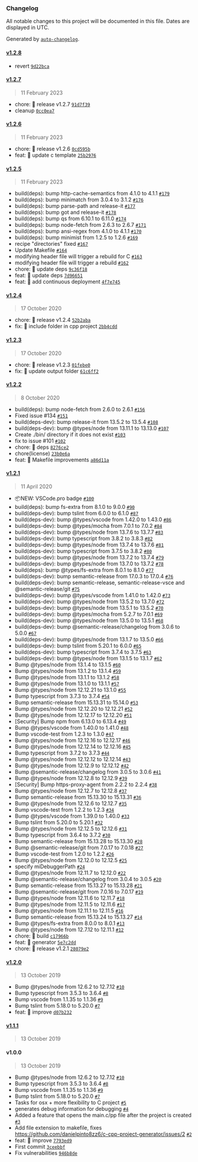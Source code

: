 ### Changelog

All notable changes to this project will be documented in this file. Dates are displayed in UTC.

Generated by [`auto-changelog`](https://github.com/CookPete/auto-changelog).

#### [v1.2.8](https://github.com/danielpinto8zz6/c-cpp-project-generator/compare/v1.2.7...v1.2.8)

- revert [`9d22bca`](https://github.com/danielpinto8zz6/c-cpp-project-generator/commit/9d22bca7c88655cca136de3fcb982bb89ee697cf)

#### [v1.2.7](https://github.com/danielpinto8zz6/c-cpp-project-generator/compare/v1.2.6...v1.2.7)

> 11 February 2023

- chore: 🤖 release v1.2.7 [`91d7f39`](https://github.com/danielpinto8zz6/c-cpp-project-generator/commit/91d7f39db5694ae47666883964e565d3a1ad0bea)
- cleanup [`0cc0ea7`](https://github.com/danielpinto8zz6/c-cpp-project-generator/commit/0cc0ea7f40c4c4fb60efdce1353c2a2080c6221b)

#### [v1.2.6](https://github.com/danielpinto8zz6/c-cpp-project-generator/compare/v1.2.5...v1.2.6)

> 11 February 2023

- chore: 🤖 release v1.2.6 [`0cd595b`](https://github.com/danielpinto8zz6/c-cpp-project-generator/commit/0cd595be058cbfc81fd5acb310992e81e8d3bc4c)
- feat: 🎸 update c template [`25b2976`](https://github.com/danielpinto8zz6/c-cpp-project-generator/commit/25b297634fbfa9a29d67f239eed6dcbc06f3bbaa)

#### [v1.2.5](https://github.com/danielpinto8zz6/c-cpp-project-generator/compare/v1.2.4...v1.2.5)

> 11 February 2023

- build(deps): bump http-cache-semantics from 4.1.0 to 4.1.1 [`#179`](https://github.com/danielpinto8zz6/c-cpp-project-generator/pull/179)
- build(deps): bump minimatch from 3.0.4 to 3.1.2 [`#176`](https://github.com/danielpinto8zz6/c-cpp-project-generator/pull/176)
- build(deps): bump parse-path and release-it [`#177`](https://github.com/danielpinto8zz6/c-cpp-project-generator/pull/177)
- build(deps): bump got and release-it [`#178`](https://github.com/danielpinto8zz6/c-cpp-project-generator/pull/178)
- build(deps): bump qs from 6.10.1 to 6.11.0 [`#174`](https://github.com/danielpinto8zz6/c-cpp-project-generator/pull/174)
- build(deps): bump node-fetch from 2.6.3 to 2.6.7 [`#171`](https://github.com/danielpinto8zz6/c-cpp-project-generator/pull/171)
- build(deps): bump ansi-regex from 4.1.0 to 4.1.1 [`#170`](https://github.com/danielpinto8zz6/c-cpp-project-generator/pull/170)
- build(deps): bump minimist from 1.2.5 to 1.2.6 [`#169`](https://github.com/danielpinto8zz6/c-cpp-project-generator/pull/169)
- recipe "directories" fixed [`#167`](https://github.com/danielpinto8zz6/c-cpp-project-generator/pull/167)
- Update Makefile [`#164`](https://github.com/danielpinto8zz6/c-cpp-project-generator/pull/164)
- modifying header file will trigger a rebuild for C [`#163`](https://github.com/danielpinto8zz6/c-cpp-project-generator/pull/163)
- modifying header file will trigger a rebuild [`#162`](https://github.com/danielpinto8zz6/c-cpp-project-generator/pull/162)
- chore: 🤖 update deps [`9c36f18`](https://github.com/danielpinto8zz6/c-cpp-project-generator/commit/9c36f180e02a450c87f456aba943e10704ecaec8)
- feat: 🎸 update deps [`7d96651`](https://github.com/danielpinto8zz6/c-cpp-project-generator/commit/7d966510147f18105a9fc8ea73535ff79b69e1f6)
- feat: 🎸 add continuous deployment [`4f7e745`](https://github.com/danielpinto8zz6/c-cpp-project-generator/commit/4f7e745da8c48ebde9e96c133debceff6ca429ec)

#### [v1.2.4](https://github.com/danielpinto8zz6/c-cpp-project-generator/compare/v1.2.3...v1.2.4)

> 17 October 2020

- chore: 🤖 release v1.2.4 [`52b2aba`](https://github.com/danielpinto8zz6/c-cpp-project-generator/commit/52b2aba47fa993d9f91836f3ec300d776e1f8c07)
- fix: 🐛 include folder in cpp project [`2bb4cdd`](https://github.com/danielpinto8zz6/c-cpp-project-generator/commit/2bb4cdd2264659c3d35406072432170f7c91cf2b)

#### [v1.2.3](https://github.com/danielpinto8zz6/c-cpp-project-generator/compare/v1.2.2...v1.2.3)

> 17 October 2020

- chore: 🤖 release v1.2.3 [`01febe0`](https://github.com/danielpinto8zz6/c-cpp-project-generator/commit/01febe0d768aca044e0db894506b2114d8b1f17d)
- fix: 🐛 update output folder [`61c6ff2`](https://github.com/danielpinto8zz6/c-cpp-project-generator/commit/61c6ff20f2021fe636e8e29f0782fd05144669c2)

#### [v1.2.2](https://github.com/danielpinto8zz6/c-cpp-project-generator/compare/v1.2.1...v1.2.2)

> 8 October 2020

- build(deps): bump node-fetch from 2.6.0 to 2.6.1 [`#156`](https://github.com/danielpinto8zz6/c-cpp-project-generator/pull/156)
- Fixed issue #134 [`#151`](https://github.com/danielpinto8zz6/c-cpp-project-generator/pull/151)
- build(deps-dev): bump release-it from 13.5.2 to 13.5.4 [`#108`](https://github.com/danielpinto8zz6/c-cpp-project-generator/pull/108)
- build(deps-dev): bump @types/node from 13.11.1 to 13.13.0 [`#107`](https://github.com/danielpinto8zz6/c-cpp-project-generator/pull/107)
- Create ./bin/ directory if it does not exist [`#103`](https://github.com/danielpinto8zz6/c-cpp-project-generator/pull/103)
- fix to issue #101 [`#102`](https://github.com/danielpinto8zz6/c-cpp-project-generator/pull/102)
- chore: 🤖 deps [`8276ce2`](https://github.com/danielpinto8zz6/c-cpp-project-generator/commit/8276ce2c07b62e1a2e03f0a5692bac2b9a234df6)
- chore(license) [`23b0e6a`](https://github.com/danielpinto8zz6/c-cpp-project-generator/commit/23b0e6ac6b1a47496804404969b39f96da3e35f4)
- feat: 🎸 Makefile improvements [`a86d11a`](https://github.com/danielpinto8zz6/c-cpp-project-generator/commit/a86d11a90ac9bcab5d3ecefc27d01577029847c6)

#### [v1.2.1](https://github.com/danielpinto8zz6/c-cpp-project-generator/compare/v1.2.0...v1.2.1)

> 11 April 2020

- 📦NEW: VSCode.pro badge [`#100`](https://github.com/danielpinto8zz6/c-cpp-project-generator/pull/100)
- build(deps): bump fs-extra from 8.1.0 to 9.0.0 [`#90`](https://github.com/danielpinto8zz6/c-cpp-project-generator/pull/90)
- build(deps-dev): bump tslint from 6.0.0 to 6.1.0 [`#87`](https://github.com/danielpinto8zz6/c-cpp-project-generator/pull/87)
- build(deps-dev): bump @types/vscode from 1.42.0 to 1.43.0 [`#86`](https://github.com/danielpinto8zz6/c-cpp-project-generator/pull/86)
- build(deps-dev): bump @types/mocha from 7.0.1 to 7.0.2 [`#84`](https://github.com/danielpinto8zz6/c-cpp-project-generator/pull/84)
- build(deps-dev): bump @types/node from 13.7.6 to 13.7.7 [`#83`](https://github.com/danielpinto8zz6/c-cpp-project-generator/pull/83)
- build(deps-dev): bump typescript from 3.8.2 to 3.8.3 [`#82`](https://github.com/danielpinto8zz6/c-cpp-project-generator/pull/82)
- build(deps-dev): bump @types/node from 13.7.4 to 13.7.6 [`#81`](https://github.com/danielpinto8zz6/c-cpp-project-generator/pull/81)
- build(deps-dev): bump typescript from 3.7.5 to 3.8.2 [`#80`](https://github.com/danielpinto8zz6/c-cpp-project-generator/pull/80)
- build(deps-dev): bump @types/node from 13.7.2 to 13.7.4 [`#79`](https://github.com/danielpinto8zz6/c-cpp-project-generator/pull/79)
- build(deps-dev): bump @types/node from 13.7.0 to 13.7.2 [`#78`](https://github.com/danielpinto8zz6/c-cpp-project-generator/pull/78)
- build(deps): bump @types/fs-extra from 8.0.1 to 8.1.0 [`#77`](https://github.com/danielpinto8zz6/c-cpp-project-generator/pull/77)
- build(deps-dev): bump semantic-release from 17.0.3 to 17.0.4 [`#76`](https://github.com/danielpinto8zz6/c-cpp-project-generator/pull/76)
- build(deps-dev): bump semantic-release, semantic-release-vsce and @semantic-release/git [`#75`](https://github.com/danielpinto8zz6/c-cpp-project-generator/pull/75)
- build(deps-dev): bump @types/vscode from 1.41.0 to 1.42.0 [`#73`](https://github.com/danielpinto8zz6/c-cpp-project-generator/pull/73)
- build(deps-dev): bump @types/node from 13.5.2 to 13.7.0 [`#72`](https://github.com/danielpinto8zz6/c-cpp-project-generator/pull/72)
- build(deps-dev): bump @types/node from 13.5.1 to 13.5.2 [`#70`](https://github.com/danielpinto8zz6/c-cpp-project-generator/pull/70)
- build(deps-dev): bump @types/mocha from 5.2.7 to 7.0.1 [`#69`](https://github.com/danielpinto8zz6/c-cpp-project-generator/pull/69)
- build(deps-dev): bump @types/node from 13.5.0 to 13.5.1 [`#68`](https://github.com/danielpinto8zz6/c-cpp-project-generator/pull/68)
- build(deps-dev): bump @semantic-release/changelog from 3.0.6 to 5.0.0 [`#67`](https://github.com/danielpinto8zz6/c-cpp-project-generator/pull/67)
- build(deps-dev): bump @types/node from 13.1.7 to 13.5.0 [`#66`](https://github.com/danielpinto8zz6/c-cpp-project-generator/pull/66)
- build(deps-dev): bump tslint from 5.20.1 to 6.0.0 [`#65`](https://github.com/danielpinto8zz6/c-cpp-project-generator/pull/65)
- build(deps-dev): bump typescript from 3.7.4 to 3.7.5 [`#63`](https://github.com/danielpinto8zz6/c-cpp-project-generator/pull/63)
- build(deps-dev): bump @types/node from 13.1.5 to 13.1.7 [`#62`](https://github.com/danielpinto8zz6/c-cpp-project-generator/pull/62)
- Bump @types/node from 13.1.4 to 13.1.5 [`#60`](https://github.com/danielpinto8zz6/c-cpp-project-generator/pull/60)
- Bump @types/node from 13.1.2 to 13.1.4 [`#59`](https://github.com/danielpinto8zz6/c-cpp-project-generator/pull/59)
- Bump @types/node from 13.1.1 to 13.1.2 [`#58`](https://github.com/danielpinto8zz6/c-cpp-project-generator/pull/58)
- Bump @types/node from 13.1.0 to 13.1.1 [`#57`](https://github.com/danielpinto8zz6/c-cpp-project-generator/pull/57)
- Bump @types/node from 12.12.21 to 13.1.0 [`#55`](https://github.com/danielpinto8zz6/c-cpp-project-generator/pull/55)
- Bump typescript from 3.7.3 to 3.7.4 [`#54`](https://github.com/danielpinto8zz6/c-cpp-project-generator/pull/54)
- Bump semantic-release from 15.13.31 to 15.14.0 [`#53`](https://github.com/danielpinto8zz6/c-cpp-project-generator/pull/53)
- Bump @types/node from 12.12.20 to 12.12.21 [`#52`](https://github.com/danielpinto8zz6/c-cpp-project-generator/pull/52)
- Bump @types/node from 12.12.17 to 12.12.20 [`#51`](https://github.com/danielpinto8zz6/c-cpp-project-generator/pull/51)
- [Security] Bump npm from 6.13.0 to 6.13.4 [`#49`](https://github.com/danielpinto8zz6/c-cpp-project-generator/pull/49)
- Bump @types/vscode from 1.40.0 to 1.41.0 [`#48`](https://github.com/danielpinto8zz6/c-cpp-project-generator/pull/48)
- Bump vscode-test from 1.2.3 to 1.3.0 [`#47`](https://github.com/danielpinto8zz6/c-cpp-project-generator/pull/47)
- Bump @types/node from 12.12.16 to 12.12.17 [`#46`](https://github.com/danielpinto8zz6/c-cpp-project-generator/pull/46)
- Bump @types/node from 12.12.14 to 12.12.16 [`#45`](https://github.com/danielpinto8zz6/c-cpp-project-generator/pull/45)
- Bump typescript from 3.7.2 to 3.7.3 [`#44`](https://github.com/danielpinto8zz6/c-cpp-project-generator/pull/44)
- Bump @types/node from 12.12.12 to 12.12.14 [`#43`](https://github.com/danielpinto8zz6/c-cpp-project-generator/pull/43)
- Bump @types/node from 12.12.9 to 12.12.12 [`#42`](https://github.com/danielpinto8zz6/c-cpp-project-generator/pull/42)
- Bump @semantic-release/changelog from 3.0.5 to 3.0.6 [`#41`](https://github.com/danielpinto8zz6/c-cpp-project-generator/pull/41)
- Bump @types/node from 12.12.8 to 12.12.9 [`#39`](https://github.com/danielpinto8zz6/c-cpp-project-generator/pull/39)
- [Security] Bump https-proxy-agent from 2.2.2 to 2.2.4 [`#38`](https://github.com/danielpinto8zz6/c-cpp-project-generator/pull/38)
- Bump @types/node from 12.12.7 to 12.12.8 [`#37`](https://github.com/danielpinto8zz6/c-cpp-project-generator/pull/37)
- Bump semantic-release from 15.13.30 to 15.13.31 [`#36`](https://github.com/danielpinto8zz6/c-cpp-project-generator/pull/36)
- Bump @types/node from 12.12.6 to 12.12.7 [`#35`](https://github.com/danielpinto8zz6/c-cpp-project-generator/pull/35)
- Bump vscode-test from 1.2.2 to 1.2.3 [`#34`](https://github.com/danielpinto8zz6/c-cpp-project-generator/pull/34)
- Bump @types/vscode from 1.39.0 to 1.40.0 [`#33`](https://github.com/danielpinto8zz6/c-cpp-project-generator/pull/33)
- Bump tslint from 5.20.0 to 5.20.1 [`#32`](https://github.com/danielpinto8zz6/c-cpp-project-generator/pull/32)
- Bump @types/node from 12.12.5 to 12.12.6 [`#31`](https://github.com/danielpinto8zz6/c-cpp-project-generator/pull/31)
- Bump typescript from 3.6.4 to 3.7.2 [`#30`](https://github.com/danielpinto8zz6/c-cpp-project-generator/pull/30)
- Bump semantic-release from 15.13.28 to 15.13.30 [`#28`](https://github.com/danielpinto8zz6/c-cpp-project-generator/pull/28)
- Bump @semantic-release/git from 7.0.17 to 7.0.18 [`#27`](https://github.com/danielpinto8zz6/c-cpp-project-generator/pull/27)
- Bump vscode-test from 1.2.0 to 1.2.2 [`#26`](https://github.com/danielpinto8zz6/c-cpp-project-generator/pull/26)
- Bump @types/node from 12.12.0 to 12.12.5 [`#25`](https://github.com/danielpinto8zz6/c-cpp-project-generator/pull/25)
- specify miDebuggerPath [`#24`](https://github.com/danielpinto8zz6/c-cpp-project-generator/pull/24)
- Bump @types/node from 12.11.7 to 12.12.0 [`#22`](https://github.com/danielpinto8zz6/c-cpp-project-generator/pull/22)
- Bump @semantic-release/changelog from 3.0.4 to 3.0.5 [`#20`](https://github.com/danielpinto8zz6/c-cpp-project-generator/pull/20)
- Bump semantic-release from 15.13.27 to 15.13.28 [`#21`](https://github.com/danielpinto8zz6/c-cpp-project-generator/pull/21)
- Bump @semantic-release/git from 7.0.16 to 7.0.17 [`#19`](https://github.com/danielpinto8zz6/c-cpp-project-generator/pull/19)
- Bump @types/node from 12.11.6 to 12.11.7 [`#18`](https://github.com/danielpinto8zz6/c-cpp-project-generator/pull/18)
- Bump @types/node from 12.11.5 to 12.11.6 [`#17`](https://github.com/danielpinto8zz6/c-cpp-project-generator/pull/17)
- Bump @types/node from 12.11.1 to 12.11.5 [`#16`](https://github.com/danielpinto8zz6/c-cpp-project-generator/pull/16)
- Bump semantic-release from 15.13.24 to 15.13.27 [`#14`](https://github.com/danielpinto8zz6/c-cpp-project-generator/pull/14)
- Bump @types/fs-extra from 8.0.0 to 8.0.1 [`#13`](https://github.com/danielpinto8zz6/c-cpp-project-generator/pull/13)
- Bump @types/node from 12.7.12 to 12.11.1 [`#12`](https://github.com/danielpinto8zz6/c-cpp-project-generator/pull/12)
- chore: 🤖 build [`c17966b`](https://github.com/danielpinto8zz6/c-cpp-project-generator/commit/c17966bd03c5e84c2c268e9aa5cb17f519b29b2e)
- feat: 🎸 generator [`5e7c2dd`](https://github.com/danielpinto8zz6/c-cpp-project-generator/commit/5e7c2dd47a6693ee422b17e6d4cc5fa5b3a0ca36)
- chore: 🤖 release v1.2.1 [`28079e2`](https://github.com/danielpinto8zz6/c-cpp-project-generator/commit/28079e23182167c1b06c61acbd3a9ea2e7d8c928)

#### [v1.2.0](https://github.com/danielpinto8zz6/c-cpp-project-generator/compare/v1.1.1...v1.2.0)

> 13 October 2019

- Bump @types/node from 12.6.2 to 12.7.12 [`#10`](https://github.com/danielpinto8zz6/c-cpp-project-generator/pull/10)
- Bump typescript from 3.5.3 to 3.6.4 [`#8`](https://github.com/danielpinto8zz6/c-cpp-project-generator/pull/8)
- Bump vscode from 1.1.35 to 1.1.36 [`#9`](https://github.com/danielpinto8zz6/c-cpp-project-generator/pull/9)
- Bump tslint from 5.18.0 to 5.20.0 [`#7`](https://github.com/danielpinto8zz6/c-cpp-project-generator/pull/7)
- feat: 🎸 improve [`d07b232`](https://github.com/danielpinto8zz6/c-cpp-project-generator/commit/d07b23207a26177afa68ac1f0e5a8e613a21d82a)

#### [v1.1.1](https://github.com/danielpinto8zz6/c-cpp-project-generator/compare/v1.0.0...v1.1.1)

> 13 October 2019

#### v1.0.0

> 13 October 2019

- Bump @types/node from 12.6.2 to 12.7.12 [`#10`](https://github.com/danielpinto8zz6/c-cpp-project-generator/pull/10)
- Bump typescript from 3.5.3 to 3.6.4 [`#8`](https://github.com/danielpinto8zz6/c-cpp-project-generator/pull/8)
- Bump vscode from 1.1.35 to 1.1.36 [`#9`](https://github.com/danielpinto8zz6/c-cpp-project-generator/pull/9)
- Bump tslint from 5.18.0 to 5.20.0 [`#7`](https://github.com/danielpinto8zz6/c-cpp-project-generator/pull/7)
- Tasks for osx + more flexibility to C project [`#5`](https://github.com/danielpinto8zz6/c-cpp-project-generator/pull/5)
- generates debug information for debugging [`#4`](https://github.com/danielpinto8zz6/c-cpp-project-generator/pull/4)
- Added a feature that opens the main.c/pp file after the project is created [`#3`](https://github.com/danielpinto8zz6/c-cpp-project-generator/pull/3)
- Add file extension to makefile, fixes https://github.com/danielpinto8zz6/c-cpp-project-generator/issues/2 [`#2`](https://github.com/danielpinto8zz6/c-cpp-project-generator/issues/2)
- feat: 🎸 improve [`7793ed9`](https://github.com/danielpinto8zz6/c-cpp-project-generator/commit/7793ed92098931d0c8a5a612d7c95036e10e86cf)
- First commit [`3ceebbf`](https://github.com/danielpinto8zz6/c-cpp-project-generator/commit/3ceebbf27963eb604008cfc3631b0fbac157b888)
- Fix vulnerabilities [`946b8de`](https://github.com/danielpinto8zz6/c-cpp-project-generator/commit/946b8de6bc9c6a03fa7eca9727b617174581fdc4)
